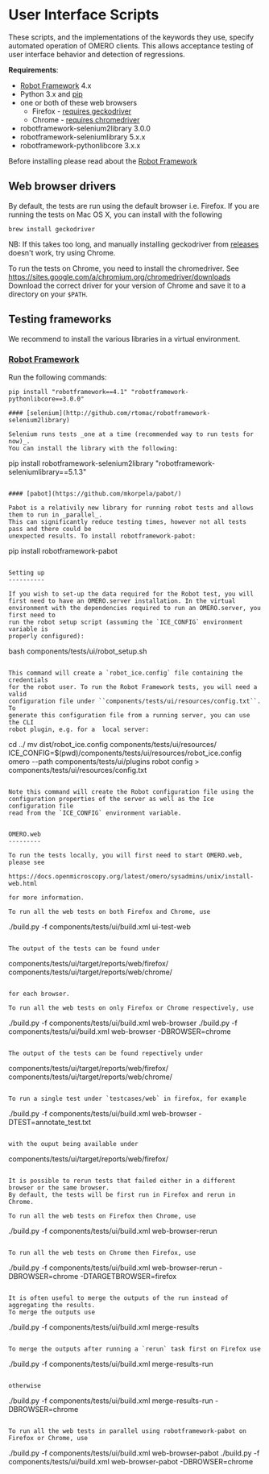 User Interface Scripts
======================

These scripts, and the implementations of the keywords they use,
specify automated operation of OMERO clients. This allows acceptance
testing of user interface behavior and detection of regressions.

**Requirements**:
 * [Robot Framework](http://robotframework.org) 4.x
 * Python 3.x and [pip](https://pip.pypa.io/en/stable/)
 * one or both of these web browsers
    + Firefox - [requires geckodriver](#web-browser-drivers)
    + Chrome - [requires chromedriver](#web-browser-drivers)
 * robotframework-selenium2library 3.0.0
 * robotframework-seleniumlibrary 5.x.x
 * robotframework-pythonlibcore 3.x.x



Before installing please read about the [Robot Framework](https://github.com/robotframework/robotframework/blob/master/INSTALL.rst)

Web browser drivers
-------------------

By default, the tests are run using the default browser i.e. Firefox.
If you are running the tests on Mac OS X, you can install with the following

```
brew install geckodriver
```

NB: If this takes too long, and manually installing geckodriver
from [releases](https://github.com/mozilla/geckodriver/releases)
doesn't work, try using Chrome.

To run the tests on Chrome, you need to install the chromedriver.
See https://sites.google.com/a/chromium.org/chromedriver/downloads
Download the correct driver for your version of Chrome and save it to
a directory on your `$PATH`.

Testing frameworks
------------------

We recommend to install the various libraries in a virtual environment.

### [Robot Framework](http://robotframework.org)

Run the following commands:

```
pip install "robotframework==4.1" "robotframework-pythonlibcore==3.0.0"

#### [selenium](http://github.com/rtomac/robotframework-selenium2library)

Selenium runs tests _one at a time (recommended way to run tests for now)_.
You can install the library with the following:

```
pip install robotframework-selenium2library "robotframework-seleniumlibrary==5.1.3"
```

#### [pabot](https://github.com/mkorpela/pabot/)

Pabot is a relativily new library for running robot tests and allows them to run in _parallel_.
This can significantly reduce testing times, however not all tests pass and there could be
unexpected results. To install robotframework-pabot:

``` 
pip install robotframework-pabot
```

Setting up
----------

If you wish to set-up the data required for the Robot test, you will first need to have an OMERO.server installation. In the virtual environment with the dependencies required to run an OMERO.server, you first need to
run the robot setup script (assuming the `ICE_CONFIG` environment variable is
properly configured):

```
bash components/tests/ui/robot_setup.sh
```

This command will create a `robot_ice.config` file containing the credentials
for the robot user. To run the Robot Framework tests, you will need a valid
configuration file under ``components/tests/ui/resources/config.txt``. To
generate this configuration file from a running server, you can use the CLI
robot plugin, e.g. for a  local server:

```
cd ../
mv dist/robot_ice.config components/tests/ui/resources/
ICE_CONFIG=$(pwd)/components/tests/ui/resources/robot_ice.config omero --path components/tests/ui/plugins robot config > components/tests/ui/resources/config.txt
```

Note this command will create the Robot configuration file using the
configuration properties of the server as well as the Ice configuration file
read from the `ICE_CONFIG` environment variable.


OMERO.web
---------

To run the tests locally, you will first need to start OMERO.web, please see

https://docs.openmicroscopy.org/latest/omero/sysadmins/unix/install-web.html

for more information.

To run all the web tests on both Firefox and Chrome, use

```
./build.py -f components/tests/ui/build.xml ui-test-web
```

The output of the tests can be found under

```
components/tests/ui/target/reports/web/firefox/
components/tests/ui/target/reports/web/chrome/
```

for each browser.

To run all the web tests on only Firefox or Chrome respectively, use

```
./build.py -f components/tests/ui/build.xml web-browser
./build.py -f components/tests/ui/build.xml web-browser -DBROWSER=chrome
```

The output of the tests can be found repectively under

```
components/tests/ui/target/reports/web/firefox/
components/tests/ui/target/reports/web/chrome/
```

To run a single test under `testcases/web` in firefox, for example

```
./build.py -f components/tests/ui/build.xml web-browser -DTEST=annotate_test.txt
```

with the ouput being available under

```
components/tests/ui/target/reports/web/firefox/
```

It is possible to rerun tests that failed either in a different browser or the same browser.
By default, the tests will be first run in Firefox and rerun in Chrome.

To run all the web tests on Firefox then Chrome, use

```
./build.py -f components/tests/ui/build.xml web-browser-rerun
```

To run all the web tests on Chrome then Firefox, use

```
./build.py -f components/tests/ui/build.xml web-browser-rerun -DBROWSER=chrome -DTARGETBROWSER=firefox
```

It is often useful to merge the outputs of the run instead of aggregating the results.
To merge the outputs use

```
./build.py -f components/tests/ui/build.xml merge-results
```

To merge the outputs after running a `rerun` task first on Firefox use

```
./build.py -f components/tests/ui/build.xml merge-results-run
```

otherwise

```
./build.py -f components/tests/ui/build.xml merge-results-run -DBROWSER=chrome
```

To run all the web tests in parallel using robotframework-pabot on Firefox or Chrome, use

```
./build.py -f components/tests/ui/build.xml web-browser-pabot
./build.py -f components/tests/ui/build.xml web-browser-pabot -DBROWSER=chrome
```

